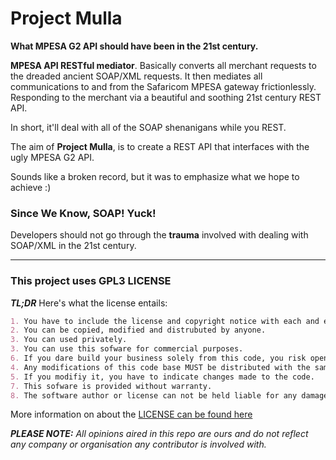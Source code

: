 # Project Mulla

__What MPESA G2 API should have been in the 21st century.__

__MPESA API RESTful mediator__. Basically converts all merchant requests to the dreaded ancient SOAP/XML
requests. It then mediates all communications to and from the Safaricom MPESA gateway frictionlessly.
Responding to the merchant via a beautiful and soothing 21st century REST API.

In short, it'll deal with all of the SOAP shenanigans while you REST.

The aim of __Project Mulla__, is to create a REST API that interfaces with the ugly MPESA G2 API.

Sounds like a broken record, but it was to emphasize what we hope to achieve :)

### Since We Know, SOAP! Yuck!

Developers should not go through the __trauma__ involved with dealing with SOAP/XML in the 21st century.

---

### This project uses GPL3 LICENSE

__*TL;DR*__ Here's what the license entails:

```markdown
1. You have to include the license and copyright notice with each and every distribution/code base.
2. You can be copied, modified and distrubuted by anyone.
3. You can used privately.
3. You can use this sofware for commercial purposes.
6. If you dare build your business solely from this code, you risk open-sourcing the whole code base.
4. Any modifications of this code base MUST be distributed with the same license, GPLv3.
5. If you modifiy it, you have to indicate changes made to the code.
7. This sofware is provided without warranty.
8. The software author or license can not be held liable for any damages inflicted by the software.
```

More information on about the [LICENSE can be found here](http://choosealicense.com/licenses/gpl-3.0/)

*__PLEASE NOTE:__ All opinions aired in this repo are ours and do not reflect any company or organisation any contributor is involved with.*
